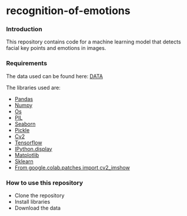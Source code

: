 # recognition-of-emotions
 ### Introduction

This repository contains code for a machine learning model that detects facial key points and emotions in images.

### Requirements
The data used can be found here: [DATA](https://drive.google.com/drive/folders/1Egmbp6jIiwggzAajX6EkinmLTd7r_hI0?usp=sharing)

The libraries used are: 
* [Pandas](https://pandas.pydata.org/docs/getting_started/install.html)
* [Numpy](https://numpy.org/install/)
* [Os](https://pypi.org/project/os-sys/)
* [PIL](https://blog.finxter.com/python-install-pil/)
* [Seaborn](https://seaborn.pydata.org/installing.html)
* [Pickle](https://pypi.org/project/pickle5/)
* [Cv2](https://stackoverflow.com/questions/51853018/how-do-i-install-opencv-using-pip)
* [Tensorflow](https://www.tensorflow.org/install)
* [IPython.display](https://ipython.org/install.html)
* [Matplotlib](https://matplotlib.org/stable/users/installing/index.html)
* [Sklearn](https://scikit-learn.org/stable/install.html)
* [From google.colab.patches import cv2_imshow](https://colab.research.google.com/github/dphi-official/Deep_Learning_Bootcamp/blob/master/OpenCV/DL_Day12_OpenCV.ipynb)


### How to use this repository

* Clone the repository
* Install libraries
* Download the data
